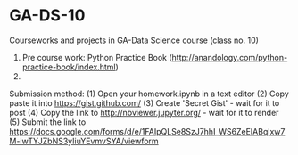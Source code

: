 # GA-DS-10
Courseworks and projects in GA-Data Science course (class no. 10)

1. Pre course work: Python Practice Book (http://anandology.com/python-practice-book/index.html)
2. 



Submission method:
(1) Open your homework.ipynb in a text editor
(2) Copy paste it into https://gist.github.com/
(3) Create 'Secret Gist' - wait for it to post
(4) Copy the link to http://nbviewer.jupyter.org/ - wait for it to render
(5) Submit the link to
https://docs.google.com/forms/d/e/1FAIpQLSe8SzJ7hhI_WS6ZeEIABqlxw7M-iwTYJZbNS3yIiuYEvmvSYA/viewform
